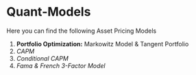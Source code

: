 # Quant-Models
Here you can find the following Asset Pricing Models

1) **Portfolio Optimization:** Markowitz Model & Tangent Portfolio
2) *CAPM*
3) *Conditional CAPM*
4) *Fama & French 3-Factor Model*
